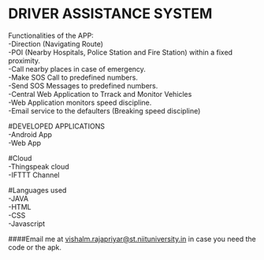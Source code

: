 # DRIVER ASSISTANCE SYSTEM<br>
Functionalities of the APP:<br>
-Direction (Navigating Route)<br>
-POI (Nearby Hospitals, Police Station and Fire Station) within a fixed proximity.<br>
-Call nearby places in case of emergency.<br>
-Make SOS Call to predefined numbers.<br>
-Send SOS Messages to predefined numbers.<br>
-Central Web Application to Trrack and Monitor Vehicles<br>
-Web Application monitors speed discipline.<br>
-Email service to the defaulters (Breaking speed discipline)<br>

#DEVELOPED APPLICATIONS<br>
-Android App<br>
-Web App<br>

#Cloud<br>
-Thingspeak cloud<br>
-IFTTT Channel<br>

#Languages used<br>
-JAVA<br>
-HTML<br>
-CSS<br>
-Javascript<br>

####Email me at vishalm.rajapriyar@st.niituniversity.in in case you need the code or the apk.
